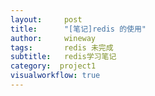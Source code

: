 ```yaml
---
layout:     post
title:      "[笔记]redis 的使用"
author:     wineway
tags: 		redis 未完成
subtitle:   redis学习笔记
category:  project1
visualworkflow: true
---
```

